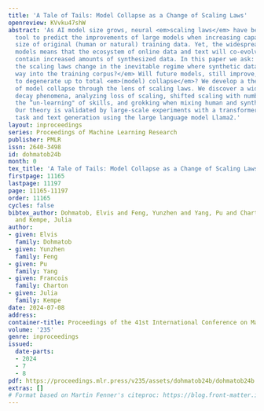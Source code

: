 ```yaml
---
title: 'A Tale of Tails: Model Collapse as a Change of Scaling Laws'
openreview: KVvku47shW
abstract: 'As AI model size grows, neural <em>scaling laws</em> have become a crucial
  tool to predict the improvements of large models when increasing capacity and the
  size of original (human or natural) training data. Yet, the widespread use of popular
  models means that the ecosystem of online data and text will co-evolve to progressively
  contain increased amounts of synthesized data. In this paper we ask: <em>How will
  the scaling laws change in the inevitable regime where synthetic data makes its
  way into the training corpus?</em> Will future models, still improve, or be doomed
  to degenerate up to total <em>(model) collapse</em>? We develop a theoretical framework
  of model collapse through the lens of scaling laws. We discover a wide range of
  decay phenomena, analyzing loss of scaling, shifted scaling with number of generations,
  the ”un-learning" of skills, and grokking when mixing human and synthesized data.
  Our theory is validated by large-scale experiments with a transformer on an arithmetic
  task and text generation using the large language model Llama2.'
layout: inproceedings
series: Proceedings of Machine Learning Research
publisher: PMLR
issn: 2640-3498
id: dohmatob24b
month: 0
tex_title: 'A Tale of Tails: Model Collapse as a Change of Scaling Laws'
firstpage: 11165
lastpage: 11197
page: 11165-11197
order: 11165
cycles: false
bibtex_author: Dohmatob, Elvis and Feng, Yunzhen and Yang, Pu and Charton, Francois
  and Kempe, Julia
author:
- given: Elvis
  family: Dohmatob
- given: Yunzhen
  family: Feng
- given: Pu
  family: Yang
- given: Francois
  family: Charton
- given: Julia
  family: Kempe
date: 2024-07-08
address:
container-title: Proceedings of the 41st International Conference on Machine Learning
volume: '235'
genre: inproceedings
issued:
  date-parts:
  - 2024
  - 7
  - 8
pdf: https://proceedings.mlr.press/v235/assets/dohmatob24b/dohmatob24b.pdf
extras: []
# Format based on Martin Fenner's citeproc: https://blog.front-matter.io/posts/citeproc-yaml-for-bibliographies/
---
```

